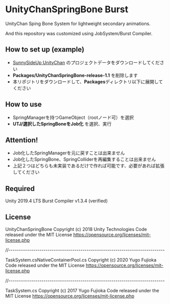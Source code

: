 # UnityChanSpringBone Burst
UnityChan Sping Bone System for lightweight secondary animations.

And this repository was customized using JobSystem/Burst Compiler.



## How to set up (example)

- [SunnySideUp UnityChan](https://unity-chan.com/contents/news/3878/) のプロジェクトデータをダウンロードしてください
- **Packages/UnityChanSpringBone-release-1.1** を削除します
- 本リポジトリをダウンロードして、**Packages**ディレクトリ以下に展開してください



## How to use

- SpringManagerを持つGameObject（rootノード可）を選択
- **UTJ/選択したSpringBoneをJob化** を選択、実行



## Attention!

- Job化したSpringManagerを元に戻すことは出来ません
- Job化したSpringBone、SpringColliderを再編集することは出来ません
- 上記２つはどちらも未実装であるだけで作れば可能です、必要があれば拡張してください



## Required

Unity 2019.4 LTS
Burst Compiler v1.3.4 (verified)



## License

UnityChanSpringBone
Copyright (c) 2018 Unity Technologies
Code released under the MIT License
https://opensource.org/licenses/mit-license.php

//----------------------------------------------------------------------------

TaskSystem.csNativeContainerPool.cs
Copyright (c) 2020 Yugo Fujioka
Code released under the MIT License
https://opensource.org/licenses/mit-license.php

//----------------------------------------------------------------------------

TaskSystem.cs
Copyright (c) 2017 Yugo Fujioka
Code released under the MIT License
https://opensource.org/licenses/mit-license.php